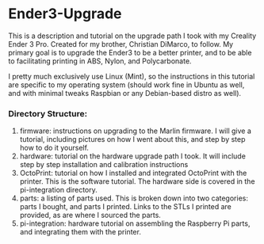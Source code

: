 # Ender3-Upgrade
This is a description and tutorial on the upgrade path I took with my Creality Ender 3 Pro.  Created for my brother, Christian DiMarco, to follow.  My primary goal is to upgrade the Ender3 to be a better printer, and to be able to facilitating printing in ABS, Nylon, and Polycarbonate.

I pretty much exclusively use Linux (Mint), so the instructions in this tutorial are specific to my operating system (should work fine in Ubuntu as well, and with minimal tweaks Raspbian or any Debian-based distro as well).

### Directory Structure:

1. firmware: instructions on upgrading to the Marlin firmware.  I will give a tutorial, including pictures on how I went about this, and step by step how to do it yourself.
2. hardware: tutorial on the hardware upgrade path I took.  It will include step by step installation and calibration instructions
3. OctoPrint: tutorial on how I installed and integrated OctoPrint with the printer.  This is the software tutorial.  The hardware side is covered in the pi-integration directory.
4. parts: a listing of parts used.  This is broken down into two categories: parts I bought, and parts I printed.  Links to the STLs I printed are provided, as are where I sourced the parts.
5. pi-integration: hardware tutorial on assembling the Raspberry Pi parts, and integrating them with the printer.

